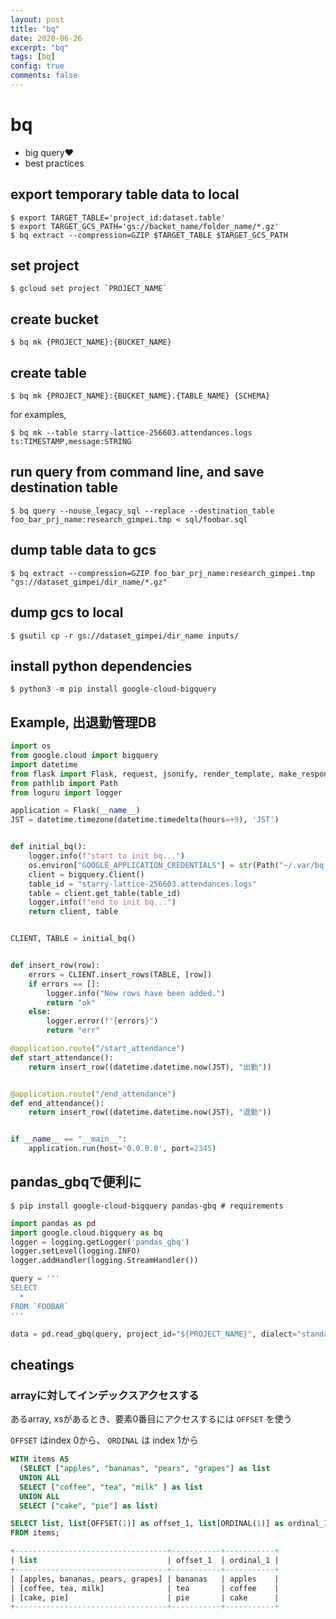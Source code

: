 ```yaml
---
layout: post
title: "bq"
date: 2020-06-26
excerpt: "bq"
tags: [bq]
config: true
comments: false
---
```


# bq
 - big query❤
 - best practices

## export temporary table data to local

```console
$ export TARGET_TABLE='project_id:dataset.table'
$ export TARGET_GCS_PATH='gs://backet_name/folder_name/*.gz'
$ bq extract --compression=GZIP $TARGET_TABLE $TARGET_GCS_PATH
```

## set project

```console
$ gcloud set project `PROJECT_NAME`
```

## create bucket

```console
$ bq mk {PROJECT_NAME}:{BUCKET_NAME}
```

## create table

```console
$ bq mk {PROJECT_NAME}:{BUCKET_NAME}.{TABLE_NAME} {SCHEMA}
```

for examples, 
```console
$ bq mk --table starry-lattice-256603.attendances.logs ts:TIMESTAMP,message:STRING
```

## run query from command line, and save destination table

```console
$ bq query --nouse_legacy_sql --replace --destination_table foo_bar_prj_name:research_gimpei.tmp < sql/foobar.sql
```

## dump table data to gcs

```console
$ bq extract --compression=GZIP foo_bar_prj_name:research_gimpei.tmp "gs://dataset_gimpei/dir_name/*.gz"
```

## dump gcs to local

```console
$ gsutil cp -r gs://dataset_gimpei/dir_name inputs/
```


## install python dependencies

```console
$ python3 -m pip install google-cloud-bigquery
```


## Example, 出退勤管理DB

```python
import os
from google.cloud import bigquery
import datetime
from flask import Flask, request, jsonify, render_template, make_response, abort
from pathlib import Path
from loguru import logger

application = Flask(__name__)
JST = datetime.timezone(datetime.timedelta(hours=+9), 'JST')


def initial_bq():
    logger.info(f"start to init bq...")
    os.environ["GOOGLE_APPLICATION_CREDENTIALS"] = str(Path("~/.var/bq-credential.json").expanduser())
    client = bigquery.Client()
    table_id = "starry-lattice-256603.attendances.logs"
    table = client.get_table(table_id)
    logger.info(f"end to init bq...")
    return client, table


CLIENT, TABLE = initial_bq()


def insert_row(row):
    errors = CLIENT.insert_rows(TABLE, [row])
    if errors == []:
        logger.info("New rows have been added.")
        return "ok"
    else:
        logger.error(f"{errors}")
        return "err"

@application.route("/start_attendance")
def start_attendance():
    return insert_row((datetime.datetime.now(JST), "出勤"))


@application.route("/end_attendance")
def end_attendance():
    return insert_row((datetime.datetime.now(JST), "退勤"))


if __name__ == "__main__":
    application.run(host='0.0.0.0', port=2345)
```

## pandas_gbqで便利に

```console
$ pip install google-cloud-bigquery pandas-gbq # requirements
```

```python
import pandas as pd
import google.cloud.bigquery as bq
logger = logging.getLogger('pandas_gbq')
logger.setLevel(logging.INFO)
logger.addHandler(logging.StreamHandler())

query = '''
SELECT 
  *
FROM `FOOBAR`
'''

data = pd.read_gbq(query, project_id="${PROJECT_NAME}", dialect="standard", use_bqstorage_api=True)
```

## cheatings

### arrayに対してインデックスアクセスする

あるarray, xsがあるとき、要素0番目にアクセスするには `OFFSET` を使う

`OFFSET` はindex 0から、 `ORDINAL` は index 1から

```sql
WITH items AS
  (SELECT ["apples", "bananas", "pears", "grapes"] as list
  UNION ALL
  SELECT ["coffee", "tea", "milk" ] as list
  UNION ALL
  SELECT ["cake", "pie"] as list)

SELECT list, list[OFFSET(1)] as offset_1, list[ORDINAL(1)] as ordinal_1
FROM items;

+----------------------------------+-----------+-----------+
| list                             | offset_1  | ordinal_1 |
+----------------------------------+-----------+-----------+
| [apples, bananas, pears, grapes] | bananas   | apples    |
| [coffee, tea, milk]              | tea       | coffee    |
| [cake, pie]                      | pie       | cake      |
+----------------------------------+-----------+-----------+
```

